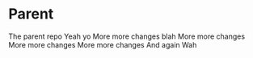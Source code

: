 # Parent
The parent repo
Yeah
yo
More more changes
blah
More more changes
More more changes
More more changes
And again
Wah
